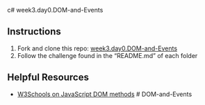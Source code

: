 c# week3.day0.DOM-and-Events

## Instructions
1. Fork and clone this repo: [week3.day0.DOM-and-Events](https://github.com/AllStarCodeOrg/week3.day0.DOM-and-Events)
2. Follow the challenge found in the “README.md” of each folder

## Helpful Resources
- [W3Schools on JavaScript DOM methods](https://www.w3schools.com/js/js_htmldom_methods.asp)
#   D O M - a n d - E v e n t s  
 
